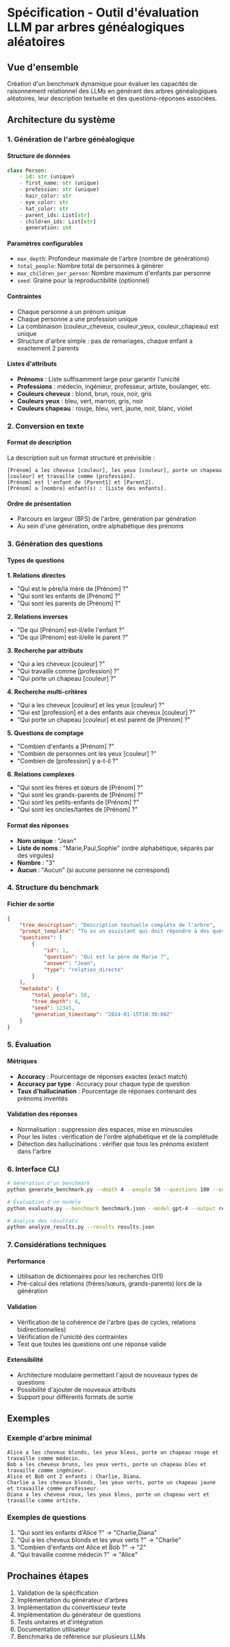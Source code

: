 # Spécification - Outil d'évaluation LLM par arbres généalogiques aléatoires

## Vue d'ensemble

Création d'un benchmark dynamique pour évaluer les capacités de raisonnement relationnel des LLMs en générant des arbres généalogiques aléatoires, leur description textuelle et des questions-réponses associées.

## Architecture du système

### 1. Génération de l'arbre généalogique

#### Structure de données
```python
class Person:
    - id: str (unique)
    - first_name: str (unique)
    - profession: str (unique)
    - hair_color: str
    - eye_color: str
    - hat_color: str
    - parent_ids: List[str]
    - children_ids: List[str]
    - generation: int
```

#### Paramètres configurables
- `max_depth`: Profondeur maximale de l'arbre (nombre de générations)
- `total_people`: Nombre total de personnes à générer
- `max_children_per_person`: Nombre maximum d'enfants par personne
- `seed`: Graine pour la reproductibilité (optionnel)

#### Contraintes
- Chaque personne a un prénom unique
- Chaque personne a une profession unique
- La combinaison (couleur_cheveux, couleur_yeux, couleur_chapeau) est unique
- Structure d'arbre simple : pas de remariages, chaque enfant a exactement 2 parents

#### Listes d'attributs
- **Prénoms** : Liste suffisamment large pour garantir l'unicité
- **Professions** : médecin, ingénieur, professeur, artiste, boulanger, etc.
- **Couleurs cheveux** : blond, brun, roux, noir, gris
- **Couleurs yeux** : bleu, vert, marron, gris, noir
- **Couleurs chapeau** : rouge, bleu, vert, jaune, noir, blanc, violet

### 2. Conversion en texte

#### Format de description
La description suit un format structuré et prévisible :
```
[Prénom] a les cheveux [couleur], les yeux [couleur], porte un chapeau [couleur] et travaille comme [profession].
[Prénom] est l'enfant de [Parent1] et [Parent2].
[Prénom] a [nombre] enfant(s) : [Liste des enfants].
```

#### Ordre de présentation
- Parcours en largeur (BFS) de l'arbre, génération par génération
- Au sein d'une génération, ordre alphabétique des prénoms

### 3. Génération des questions

#### Types de questions

**1. Relations directes**
- "Qui est le père/la mère de [Prénom] ?"
- "Qui sont les enfants de [Prénom] ?"
- "Qui sont les parents de [Prénom] ?"

**2. Relations inverses**
- "De qui [Prénom] est-il/elle l'enfant ?"
- "De qui [Prénom] est-il/elle le parent ?"

**3. Recherche par attributs**
- "Qui a les cheveux [couleur] ?"
- "Qui travaille comme [profession] ?"
- "Qui porte un chapeau [couleur] ?"

**4. Recherche multi-critères**
- "Qui a les cheveux [couleur] et les yeux [couleur] ?"
- "Qui est [profession] et a des enfants aux cheveux [couleur] ?"
- "Qui porte un chapeau [couleur] et est parent de [Prénom] ?"

**5. Questions de comptage**
- "Combien d'enfants a [Prénom] ?"
- "Combien de personnes ont les yeux [couleur] ?"
- "Combien de [profession] y a-t-il ?"

**6. Relations complexes**
- "Qui sont les frères et sœurs de [Prénom] ?"
- "Qui sont les grands-parents de [Prénom] ?"
- "Qui sont les petits-enfants de [Prénom] ?"
- "Qui sont les oncles/tantes de [Prénom] ?"

#### Format des réponses
- **Nom unique** : "Jean"
- **Liste de noms** : "Marie,Paul,Sophie" (ordre alphabétique, séparés par des virgules)
- **Nombre** : "3"
- **Aucun** : "Aucun" (si aucune personne ne correspond)

### 4. Structure du benchmark

#### Fichier de sortie
```json
{
    "tree_description": "Description textuelle complète de l'arbre",
    "prompt_template": "Tu es un assistant qui doit répondre à des questions...",
    "questions": [
        {
            "id": 1,
            "question": "Qui est le père de Marie ?",
            "answer": "Jean",
            "type": "relation_directe"
        }
    ],
    "metadata": {
        "total_people": 50,
        "tree_depth": 4,
        "seed": 12345,
        "generation_timestamp": "2024-01-15T10:30:00Z"
    }
}
```

### 5. Évaluation

#### Métriques
- **Accuracy** : Pourcentage de réponses exactes (exact match)
- **Accuracy par type** : Accuracy pour chaque type de question
- **Taux d'hallucination** : Pourcentage de réponses contenant des prénoms inventés

#### Validation des réponses
- Normalisation : suppression des espaces, mise en minuscules
- Pour les listes : vérification de l'ordre alphabétique et de la complétude
- Détection des hallucinations : vérifier que tous les prénoms existent dans l'arbre

### 6. Interface CLI

```bash
# Génération d'un benchmark
python generate_benchmark.py --depth 4 --people 50 --questions 100 --output benchmark.json

# Évaluation d'un modèle
python evaluate.py --benchmark benchmark.json --model gpt-4 --output results.json

# Analyse des résultats
python analyze_results.py --results results.json
```

### 7. Considérations techniques

#### Performance
- Utilisation de dictionnaires pour les recherches O(1)
- Pré-calcul des relations (frères/sœurs, grands-parents) lors de la génération

#### Validation
- Vérification de la cohérence de l'arbre (pas de cycles, relations bidirectionnelles)
- Vérification de l'unicité des contraintes
- Test que toutes les questions ont une réponse valide

#### Extensibilité
- Architecture modulaire permettant l'ajout de nouveaux types de questions
- Possibilité d'ajouter de nouveaux attributs
- Support pour différents formats de sortie

## Exemples

### Exemple d'arbre minimal
```
Alice a les cheveux blonds, les yeux bleus, porte un chapeau rouge et travaille comme médecin.
Bob a les cheveux bruns, les yeux verts, porte un chapeau bleu et travaille comme ingénieur.
Alice et Bob ont 2 enfants : Charlie, Diana.
Charlie a les cheveux blonds, les yeux verts, porte un chapeau jaune et travaille comme professeur.
Diana a les cheveux roux, les yeux bleus, porte un chapeau vert et travaille comme artiste.
```

### Exemples de questions
1. "Qui sont les enfants d'Alice ?" → "Charlie,Diana"
2. "Qui a les cheveux blonds et les yeux verts ?" → "Charlie"
3. "Combien d'enfants ont Alice et Bob ?" → "2"
4. "Qui travaille comme médecin ?" → "Alice"

## Prochaines étapes

1. Validation de la spécification
2. Implémentation du générateur d'arbres
3. Implémentation du convertisseur texte
4. Implémentation du générateur de questions
5. Tests unitaires et d'intégration
6. Documentation utilisateur
7. Benchmarks de référence sur plusieurs LLMs